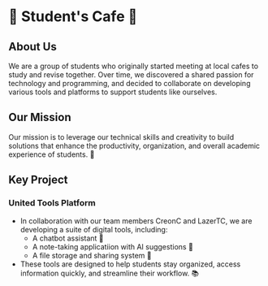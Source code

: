 # 🍵 Student's Cafe 🍵

## About Us
We are a group of students who originally started meeting at local cafes to study and revise together. Over time, we discovered a shared passion for technology and programming, and decided to collaborate on developing various tools and platforms to support students like ourselves.

## Our Mission
Our mission is to leverage our technical skills and creativity to build solutions that enhance the productivity, organization, and overall academic experience of students. 🚀

## Key Project

### United Tools Platform
- In collaboration with our team members CreonC and LazerTC, we are developing a suite of digital tools, including:
  - A chatbot assistant 🤖
  - A note-taking applicatiion with AI suggestions 📝
  - A file storage and sharing system 💾
- These tools are designed to help students stay organized, access information quickly, and streamline their workflow. 📚


